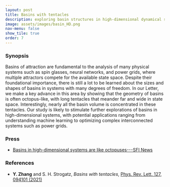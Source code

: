 ```yaml
---
layout: post
title: Basins with tentacles
description: exploring basin structures in high-dimensional dynamical systems
image: assets/images/basin_HD.png
nav-menu: false
show_tile: true
order: 7
---
```


### Synopsis
Basins of attraction are fundamental to the analysis of many physical systems such as spin glasses, neural networks, and power grids, where multiple attractors compete for the available state space. Despite their foundational importance, there is still a lot to be learned about the sizes and shapes of basins in systems with many degrees of freedom. In our Letter, we make a key advance in this area by showing that the geometry of basins is often octopus-like, with long tentacles that meander far and wide in state space. Interestingly, nearly all the basin volume is concentrated in these tentacles. Our study is likely to stimulate further explorations of basins in high-dimensional systems, with potential applications ranging from understanding machine learning to optimizing complex interconnected systems such as power grids.

### Press
* [Basins in high-dimensional systems are like octopuses---SFI News](https://www.research.northwestern.edu/beauty-science-winner-captures-network-synchronization-striking-image/)

### References
* __Y. Zhang__ and S. H. Strogatz, *Basins with tentacles*, [Phys. Rev. Lett. 127, 094101 (2021)](https://doi.org/10.1103/PhysRevLett.126.094101)
